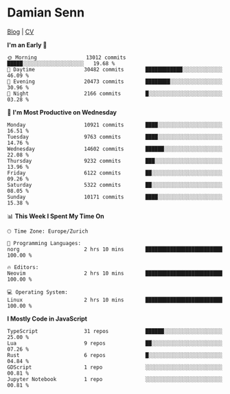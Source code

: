 # Damian Senn

[Blog](https://topaxi.codes/) |
[CV](https://cv.topaxi.ch/)

<!--START_SECTION:waka-->
**I'm an Early 🐤** 

```text
🌞 Morning                13012 commits       █████░░░░░░░░░░░░░░░░░░░░   19.68 % 
🌆 Daytime                30482 commits       ████████████░░░░░░░░░░░░░   46.09 % 
🌃 Evening                20473 commits       ████████░░░░░░░░░░░░░░░░░   30.96 % 
🌙 Night                  2166 commits        █░░░░░░░░░░░░░░░░░░░░░░░░   03.28 % 
```
📅 **I'm Most Productive on Wednesday** 

```text
Monday                   10921 commits       ████░░░░░░░░░░░░░░░░░░░░░   16.51 % 
Tuesday                  9763 commits        ████░░░░░░░░░░░░░░░░░░░░░   14.76 % 
Wednesday                14602 commits       ██████░░░░░░░░░░░░░░░░░░░   22.08 % 
Thursday                 9232 commits        ███░░░░░░░░░░░░░░░░░░░░░░   13.96 % 
Friday                   6122 commits        ██░░░░░░░░░░░░░░░░░░░░░░░   09.26 % 
Saturday                 5322 commits        ██░░░░░░░░░░░░░░░░░░░░░░░   08.05 % 
Sunday                   10171 commits       ████░░░░░░░░░░░░░░░░░░░░░   15.38 % 
```


📊 **This Week I Spent My Time On** 

```text
🕑︎ Time Zone: Europe/Zurich

💬 Programming Languages: 
norg                     2 hrs 10 mins       █████████████████████████   100.00 % 

🔥 Editors: 
Neovim                   2 hrs 10 mins       █████████████████████████   100.00 % 

💻 Operating System: 
Linux                    2 hrs 10 mins       █████████████████████████   100.00 % 
```

**I Mostly Code in JavaScript** 

```text
TypeScript               31 repos            ██████░░░░░░░░░░░░░░░░░░░   25.00 % 
Lua                      9 repos             ██░░░░░░░░░░░░░░░░░░░░░░░   07.26 % 
Rust                     6 repos             █░░░░░░░░░░░░░░░░░░░░░░░░   04.84 % 
GDScript                 1 repo              ░░░░░░░░░░░░░░░░░░░░░░░░░   00.81 % 
Jupyter Notebook         1 repo              ░░░░░░░░░░░░░░░░░░░░░░░░░   00.81 % 
```




<!--END_SECTION:waka-->
